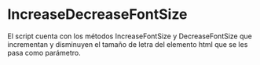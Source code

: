 # IncreaseDecreaseFontSize
El script cuenta con los métodos IncreaseFontSize y DecreaseFontSize que incrementan y disminuyen el tamaño de letra del elemento html que se les pasa como parámetro.
